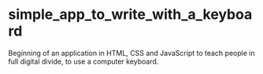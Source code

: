 # simple_app_to_write_with_a_keyboard
Beginning of an application in HTML, CSS and JavaScript to teach people in full digital divide, to use a computer keyboard.
